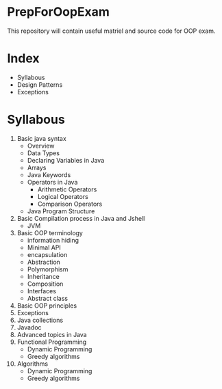 # PrepForOopExam
This repository will contain useful matriel and source code for OOP exam.

# Index
- Syllabous
- Design Patterns
- Exceptions


# Syllabous
1. Basic java syntax
   - Overview
   - Data Types
   - Declaring Variables in Java
   - Arrays
   - Java Keywords
   - Operators in Java
     - Arithmetic Operators
     - Logical Operators
     - Comparison Operators
   - Java Program Structure
2. Basic Compilation process in Java and Jshell
   - JVM 
3. Basic OOP terminology
   - information hiding
   - Minimal API
   - encapsulation
   - Abstraction
   - Polymorphism
   - Inheritance
   - Composition
   - Interfaces
   - Abstract class
4. Basic OOP principles
5. Exceptions
6. Java collections
7. Javadoc
8. Advanced topics in Java
9. Functional Programming
    - Dynamic Programming
    - Greedy algorithms
10. Algorithms
    - Dynamic Programming
    - Greedy algorithms
